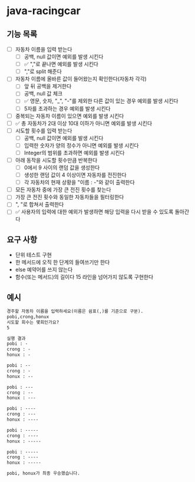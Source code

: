 # java-racingcar
## 기능 목록
- [ ] 자동차 이름을 입력 받는다
  - [ ] 공백, null 값이면 예외를 발생 시킨다
  - [ ] ✅ ","로 끝나면 예외를 발생 시킨다
  - [ ] ","로 split 해준다
- [ ] 자동차 이름에 올바른 값이 들어왔는지 확인한다(자동차 각각)
  - [ ] 앞 뒤 공백을 제거한다
  - [ ] 공백, null 값 체크
  - [ ] ✅ 영문, 숫자, "_", "-"를 제외한 다른 값이 있는 경우 예외를 발생 시킨다
  - [ ] 5자를 초과하는 경우 예외를 발생 시킨다
- [ ] 중복되는 자동차 이름이 있으면 예외를 발생 시킨다
- [ ] ✅ 총 자동차가 2대 이상 10대 이하가 아니면 예외를 발생 시킨다
- [ ] 시도할 횟수를 입력 받는다
  - [ ] 공백, null 값이면 예외를 발생 시킨다
  - [ ] 입력한 숫자가 양의 정수가 아니면 예외를 발생 시킨다
  - [ ] Integer의 범위를 초과하면 예외를 발생 시킨다
- [ ] 아래 동작을 시도할 횟수만큼 반복한다
  - [ ] 0에서 9 사이의 랜덤 값을 생성한다
  - [ ] 생성한 랜덤 값이 4 이상이면 자동차를 전진한다
  - [ ] 각 자동차의 현재 상황을 "이름 : -"와 같이 출력한다
- [ ] 모든 자동차 중에 가장 큰 전진 횟수를 찾는다
- [ ] 가장 큰 전진 횟수와 동일한 자동차들을 필터링한다
- [ ] ", "로 합쳐서 출력한다
- [ ] ✅ 사용자의 입력에 대한 예외가 발생하면 해당 입력을 다시 받을 수 있도록 돌아간다

## 요구 사항
- 단위 테스트 구현
- 한 메서드에 오직 한 단계의 들여쓰기만 한다
- else 예약어를 쓰지 않는다
- 함수(또는 메서드)의 길이다 15 라인을 넘어가지 않도록 구현한다

## 예시
```markdown
경주할 자동차 이름을 입력하세요(이름은 쉼표(,)를 기준으로 구분).
pobi,crong,honux
시도할 회수는 몇회인가요?
5

실행 결과
pobi : -
crong : -
honux : -

pobi : --
crong : -
honux : --

pobi : ---
crong : --
honux : ---

pobi : ----
crong : ---
honux : ----

pobi : -----
crong : ----
honux : -----

pobi : -----
crong : ----
honux : -----

pobi, honux가 최종 우승했습니다.
```